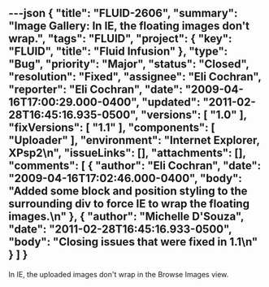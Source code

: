 ---json
{
  "title": "FLUID-2606",
  "summary": "Image Gallery: In IE, the floating images don't wrap.",
  "tags": "FLUID",
  "project": {
    "key": "FLUID",
    "title": "Fluid Infusion"
  },
  "type": "Bug",
  "priority": "Major",
  "status": "Closed",
  "resolution": "Fixed",
  "assignee": "Eli Cochran",
  "reporter": "Eli Cochran",
  "date": "2009-04-16T17:00:29.000-0400",
  "updated": "2011-02-28T16:45:16.935-0500",
  "versions": [
    "1.0"
  ],
  "fixVersions": [
    "1.1"
  ],
  "components": [
    "Uploader"
  ],
  "environment": "Internet Explorer, XPsp2\n",
  "issueLinks": [],
  "attachments": [],
  "comments": [
    {
      "author": "Eli Cochran",
      "date": "2009-04-16T17:02:46.000-0400",
      "body": "Added some block and position styling to the surrounding div to force IE to wrap the floating images.\n"
    },
    {
      "author": "Michelle D'Souza",
      "date": "2011-02-28T16:45:16.933-0500",
      "body": "Closing issues that were fixed in 1.1\n"
    }
  ]
}
---
In IE, the uploaded images don't wrap in the Browse Images view.

        